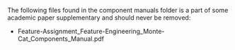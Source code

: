 The following files found in the component manuals folder is a part of some academic paper supplementary and should never be removed:

- Feature-Assignment_Feature-Engineering_Monte-Cat_Components_Manual.pdf
